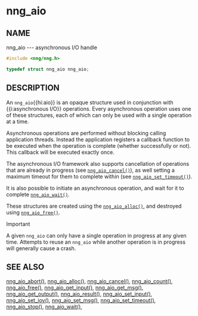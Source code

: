 # nng_aio

## NAME

nng_aio --- asynchronous I/O handle

```c
#include <nng/nng.h>

typedef struct nng_aio nng_aio;
```

## DESCRIPTION

An `nng_aio`{{hi:aio}} is an opaque structure used in conjunction with
{{i:asynchronous I/O}} operations.
Every asynchronous operation uses one of these structures, each of which
can only be used with a single operation at a time.

Asynchronous operations are performed without blocking calling application
threads.
Instead the application registers a callback function to be executed
when the operation is complete (whether successfully or not).
This callback will be executed exactly once.

The asynchronous I/O framework also supports cancellation of
operations that are already in progress
(see [`nng_aio_cancel()`](nng_aio_cancel.md)), as well setting a maximum
timeout for them to complete within
(see [`nng_aio_set_timeout()`](nng_aio_set_timeout.md)).

It is also possible to initiate an asynchronous operation, and wait for it to
complete [`nng_aio_wait()`](nng_aio_wait.md).

These structures are created using the [`nng_aio_alloc()`](nng_aio_alloc.md),
and destroyed using [`nng_aio_free()`](nng_aio_free.md).

> [!IMPORTANT]
> A given `nng_aio` can only have a single operation in progress
> at any given time. Attempts to reuse an `nng_aio` while another
> operation is in progress will generally cause a crash.

## SEE ALSO

[nng_aio_abort()](nng_aio_abort.md),
[nng_aio_alloc()](nng_aio_alloc.md),
[nng_aio_cancel()](nng_aio_cancel.md),
[nng_aio_count()](nng_aio_count.md),
[nng_aio_free()](nng_aio_free.md),
[nng_aio_get_input()](nng_aio_get_input.md),
[nng_aio_get_msg()](nng_aio_get_msg.md),
[nng_aio_get_output()](nng_aio_get_output.md),
[nng_aio_result()](nng_aio_result.md),
[nng_aio_set_input()](nng_aio_set_input.md),
[nng_aio_set_iov()](nng_aio_set_iov.md),
[nng_aio_set_msg()](nng_aio_set_msg.md),
[nng_aio_set_timeout()](nng_aio_set_timeout.md),
[nng_aio_stop()](nng_aio_stop.md),
[nng_aio_wait()](nng_aio_wait.md),
